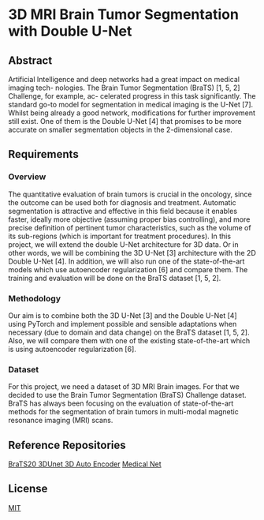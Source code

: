 # 3D MRI Brain Tumor Segmentation with Double U-Net

## Abstract
Artificial Intelligence and deep networks had a great impact on medical imaging tech-
nologies. The Brain Tumor Segmentation (BraTS) [1, 5, 2] Challenge, for example, ac-
celerated progress in this task significantly. The standard go-to model for segmentation
in medical imaging is the U-Net [7]. Whilst being already a good network, modifications
for further improvement still exist. One of them is the Double U-Net [4] that promises
to be more accurate on smaller segmentation objects in the 2-dimensional case.
## Requirements
### Overview
The quantitative evaluation of brain tumors is crucial in the oncology, since the outcome
can be used both for diagnosis and treatment. Automatic segmentation is attractive and
effective in this field because it enables faster, ideally more objective (assuming proper
bias controlling), and more precise definition of pertinent tumor characteristics, such as
the volume of its sub-regions (which is important for treatment procedures). In this
project, we will extend the double U-Net architecture for 3D data. Or in other words,
we will be combining the 3D U-Net [3] architecture with the 2D Double U-Net [4].
In addition, we will also run one of the state-of-the-art models which use autoencoder
regularization [6] and compare them. The training and evaluation will be done on the
BraTS dataset [1, 5, 2].
### Methodology
Our aim is to combine both the 3D U-Net [3] and the Double U-Net [4] using PyTorch
and implement possible and sensible adaptations when necessary (due to domain and
data change) on the BraTS dataset [1, 5, 2]. Also, we will compare them with one of
the existing state-of-the-art which is using autoencoder regularization [6].
### Dataset
For this project, we need a dataset of 3D MRI Brain images. For that we decided to
use the Brain Tumor Segmentation (BraTS) Challenge dataset. BraTS has always been
focusing on the evaluation of state-of-the-art methods for the segmentation of brain
tumors in multi-modal magnetic resonance imaging (MRI) scans.
## Reference Repositories
[BraTS20 3DUnet 3D Auto Encoder](https://www.kaggle.com/code/polomarco/brats20-3dunet-3dautoencoder/notebook) 
[Medical Net](https://github.com/Tencent/MedicalNet) 


## License

[MIT](https://choosealicense.com/licenses/mit/)
